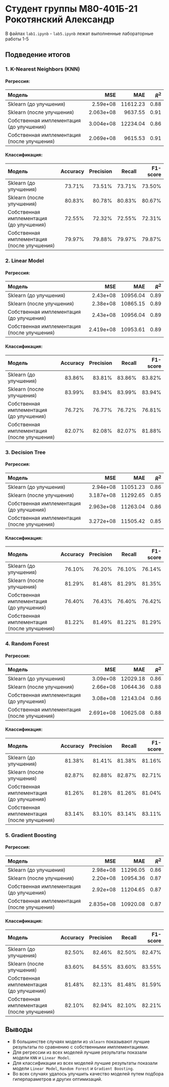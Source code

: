 # Студент группы М80-401Б-21 Рокотянский Александр

В файлах ```lab1.ipynb``` - ```lab5.ipynb``` лежат выполненные лабораторные работы 1-5 

## Подведение итогов

### 1. K-Nearest Neighbors (KNN)

#### Регрессия:

| Модель                    |      MSE  |        MAE |      $R^2$ |
|:--------------------------|----------:|-----------:|-----------:|
| Sklearn (до улучшения)    | 2.59e+08  | 11612.23   |  0.88      |
| Sklearn (после улучшения) | 2.063e+08 | 9637.55    |  0.91      |
| Собственная имплементация (до улучшения)   | 3.004e+08 | 12234.04   |  0.86      |
| Собственная имплементация (после улучшения)| 2.069e+08  | 9615.53    |  0.91      |

#### Классификация:

| Модель                    |  Accuracy |  Precision |     Recall |    F1-score |
|:--------------------------|----------:|-----------:|-----------:|-----------:|
| Sklearn (до улучшения)    |   73.71%  |   73.51%   |  73.71%    |  73.50%    |
| Sklearn (после улучшения) |   80.83%  |   80.78%   |  80.83%    |  80.67%    |
| Собственная имплементация (до улучшения)   |   72.55%  |   72.32%   |  72.55%    |  72.31%    |
| Собственная имплементация (после улучшения)|   79.97%  |   79.88%   |  79.97%    |  79.87%    |

### 2. Linear Model

#### Регрессия:

| Модель                    |      MSE  |        MAE |      $R^2$ |
|:--------------------------|----------:|-----------:|-----------:|
| Sklearn (до улучшения)    | 2.43e+08  | 10956.04   |  0.89      |
| Sklearn (после улучшения) | 2.38e+08  | 10865.15   |  0.89      |
| Собственная имплементация (до улучшения)   | 2.43e+08   | 10956.04    |  0.89      |
| Собственная имплементация (после улучшения)| 2.419e+08  | 10953.61    |  0.89      |

#### Классификация:

| Модель                    |  Accuracy |  Precision |     Recall |    F1-score |
|:--------------------------|----------:|-----------:|-----------:|-----------:|
| Sklearn (до улучшения)    |   83.86%  |   83.81%   |  83.86%    |  83.82%    |
| Sklearn (после улучшения) |   83.99%  |   83.94%   |  83.99%    |  83.94%    |
| Собственная имплементация (до улучшения)   |   76.72%  |   76.77%   |  76.72%    |  76.81%    |
| Собственная имплементация (после улучшения)|   82.07%  |   82.08%   |  82.07%    |  81.88%    |


### 3. Decision Tree

#### Регрессия:

| Модель                    |      MSE  |        MAE |      $R^2$ |
|:--------------------------|----------:|-----------:|-----------:|
| Sklearn (до улучшения)    | 2.94e+08  | 11051.23   |  0.86      |
| Sklearn (после улучшения) | 3.187e+08 | 11292.65   |  0.85      |
| Собственная имплементация (до улучшения)   | 2.963e+08 | 11263.04   |  0.86     |
| Собственная имплементация (после улучшения)| 3.272e+08 | 11505.42   |  0.85     |

#### Классификация:

| Модель                    |  Accuracy |  Precision |     Recall |    F1-score |
|:--------------------------|----------:|-----------:|-----------:|-----------:|
| Sklearn (до улучшения)    |   76.10%  |   76.20%   |  76.10%    |  76.14%    |
| Sklearn (после улучшения) |   81.29%  |   81.48%   |  81.29%    |  81.35%    |
| Собственная имплементация (до улучшения)   |   76.40%  |   76.43%   |  76.40%    |  76.42%    |
| Собственная имплементация (после улучшения)|   81.22%  |   81.49%   |  81.22%    |  81.29%    |

### 4. Random Forest

#### Регрессия:

| Модель                    |      MSE  |        MAE |      $R^2$ |
|:--------------------------|----------:|-----------:|-----------:|
| Sklearn (до улучшения)    | 3.09e+08  | 12029.18   |  0.86      |
| Sklearn (после улучшения) | 2.66e+08  | 10644.36   |  0.88      |
| Собственная имплементация (до улучшения)   | 3.08e+08   | 12143.04    |  0.86      |
| Собственная имплементация (после улучшения)| 2.691e+08  | 10625.08    |  0.88      |

#### Классификация:

| Модель                    |  Accuracy |  Precision |     Recall |    F1-score |
|:--------------------------|----------:|-----------:|-----------:|-----------:|
| Sklearn (до улучшения)    |   81.38%  |   81.41%   |  81.38%    |  81.16%    |
| Sklearn (после улучшения) |   82.87%  |   82.88%   |  82.87%    |  82.71%    |
| Собственная имплементация (до улучшения)   |   81.26%  |   81.28%   |  81.26%    |  81.04%    |
| Собственная имплементация (после улучшения)|   83.14%  |   83.10%   |  83.14%    |  83.11%    |


### 5. Gradient Boosting

#### Регрессия:

| Модель                    |      MSE  |        MAE |      $R^2$ |
|:--------------------------|----------:|-----------:|-----------:|
| Sklearn (до улучшения)    | 2.98e+08  | 11296.05   |  0.86      |
| Sklearn (после улучшения) | 2.20e+08  | 10954.36   |  0.87      |
| Собственная имплементация (до улучшения)   | 2.92e+08   | 11204.65    |  0.87      |
| Собственная имплементация (после улучшения)| 2.835e+08  | 10920.08    |  0.87      |

#### Классификация:

| Модель                    | Accuracy | Precision | Recall | F1-score |
|:--------------------------|----------:|-----------:|--------:|---------:|
| Sklearn (до улучшения)    |  82.50%   |   82.46%   |  82.50% |   82.47% |
| Sklearn (после улучшения) |  83.60%   |   84.55%   |  83.60% |   83.55% |
| Собственная имплементация (до улучшения)   |  81.48%   |   82.13%   |  81.48% |   81.59% |
| Собственная имплементация (после улучшения)|  82.10%   |   82.94%   |  82.10% |   82.21% |


## Выводы

- В большинстве случаях модели из ```sklearn``` показывают лучшие результаты по сравнению с собственными имплементациями.
- Для регрессии из всех моделей лучшие результаты показали модели ```KNN``` и ```Linear Model```.
- Для классификации из всех моделей лучшие результаты показали модели ```Linear Model```, ```Random Forest``` и ```Gradient Boosting```.
- Во всех случаях удалось улучшить качество моделей путем подбора гиперпараметров и других оптимизаций.